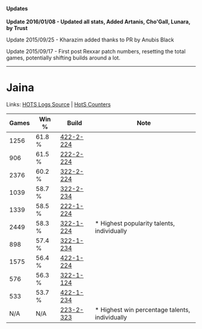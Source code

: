 #### Updates
**Update 2016/01/08 - Updated all stats, Added Artanis, Cho'Gall, Lunara, by Trust**

Update 2015/09/25 - Kharazim added thanks to PR by Anubis Black

Update 2015/09/17 - First post Rexxar patch numbers, resetting the total games, potentially shifting builds around a lot.

***

# Jaina

Links: [HOTS Logs Source](https://www.hotslogs.com/Sitewide/HeroDetails?Hero=Jaina) | [HotS Counters](http://hotscounters.com/#/hero/Jaina)

Games  | Win %  | Build     | Note
-----  | -----  | -----     | ----
1256   | 61.8 % | [422-2-224](http://www.heroesfire.com/hots/talent-calculator/jaina#sGEG) | 
906    | 61.5 % | [222-2-224](http://www.heroesfire.com/hots/talent-calculator/jaina#kdyG) | 
2376   | 60.2 % | [322-2-224](http://www.heroesfire.com/hots/talent-calculator/jaina#oS5G) | 
1039   | 58.7 % | [322-2-234](http://www.heroesfire.com/hots/talent-calculator/jaina#oS5Q) | 
1339   | 58.5 % | [222-1-224](http://www.heroesfire.com/hots/talent-calculator/jaina#kdie) | 
2449   | 58.3 % | [322-1-224](http://www.heroesfire.com/hots/talent-calculator/jaina#oRre) | * Highest popularity talents, individually
898    | 57.4 % | [322-1-234](http://www.heroesfire.com/hots/talent-calculator/jaina#oRro) | 
1575   | 56.4 % | [422-1-224](http://www.heroesfire.com/hots/talent-calculator/jaina#sF-e) | 
576    | 56.3 % | [322-1-124](http://www.heroesfire.com/hots/talent-calculator/jaina#oRq4) | 
533    | 53.7 % | [422-1-234](http://www.heroesfire.com/hots/talent-calculator/jaina#sF-o) | 
N/A    | N/A    | [223-2-323](http://www.heroesfire.com/hots/talent-calculator/jaina#kgQ3) | * Highest win percentage talents, individually
